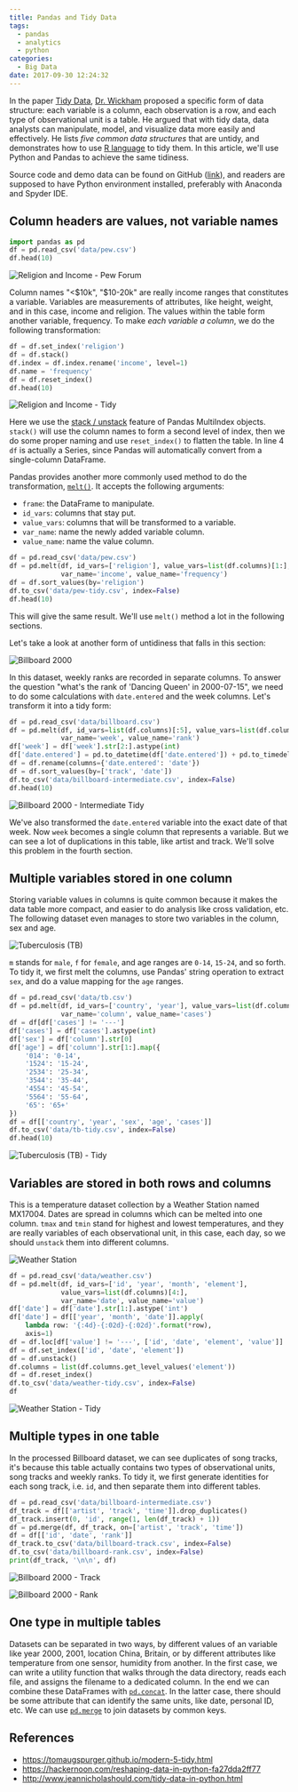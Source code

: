 ```yaml
---
title: Pandas and Tidy Data
tags:
  - pandas
  - analytics
  - python
categories:
  - Big Data
date: 2017-09-30 12:24:32
---
```



In the paper [Tidy Data][1], [Dr. Wickham][2] proposed a specific form of data structure: each variable is a column, each observation is a row, and each type of observational unit is a table. He argued that with tidy data, data analysts can manipulate, model, and visualize data more easily and effectively. He lists *five common data structures* that are untidy, and demonstrates how to use [R language][3] to tidy them. In this article, we'll use Python and Pandas to achieve the same tidiness.

Source code and demo data can be found on GitHub ([link][4]), and readers are supposed to have Python environment installed, preferably with Anaconda and Spyder IDE.

## Column headers are values, not variable names

```python
import pandas as pd
df = pd.read_csv('data/pew.csv')
df.head(10)
```

![Religion and Income - Pew Forum](/images/tidy-data/pew.png)

Column names "<$10k", "$10-20k" are really income ranges that constitutes a variable. Variables are measurements of attributes, like height, weight, and in this case, income and religion. The values within the table form another variable, frequency. To make *each variable a column*, we do the following transformation:

```python
df = df.set_index('religion')
df = df.stack()
df.index = df.index.rename('income', level=1)
df.name = 'frequency'
df = df.reset_index()
df.head(10)
```

![Religion and Income - Tidy](/images/tidy-data/pew-tidy.png)

<!-- more -->

Here we use the [stack / unstack][5] feature of Pandas MultiIndex objects. `stack()` will use the column names to form a second level of index, then we do some proper naming and use `reset_index()` to flatten the table. In line 4 `df` is actually a Series, since Pandas will automatically convert from a single-column DataFrame.

Pandas provides another more commonly used method to do the transformation, [`melt()`][6]. It accepts the following arguments:

* `frame`: the DataFrame to manipulate.
* `id_vars`: columns that stay put.
* `value_vars`: columns that will be transformed to a variable.
* `var_name`: name the newly added variable column.
* `value_name`: name the value column.

```python
df = pd.read_csv('data/pew.csv')
df = pd.melt(df, id_vars=['religion'], value_vars=list(df.columns)[1:],
             var_name='income', value_name='frequency')
df = df.sort_values(by='religion')
df.to_csv('data/pew-tidy.csv', index=False)
df.head(10)
```

This will give the same result. We'll use `melt()` method a lot in the following sections.

Let's take a look at another form of untidiness that falls in this section:

![Billboard 2000](/images/tidy-data/billboard.png)

In this dataset, weekly ranks are recorded in separate columns. To answer the question "what's the rank of 'Dancing Queen' in 2000-07-15", we need to do some calculations with `date.entered` and the week columns. Let's transform it into a tidy form:

```python
df = pd.read_csv('data/billboard.csv')
df = pd.melt(df, id_vars=list(df.columns)[:5], value_vars=list(df.columns)[5:],
             var_name='week', value_name='rank')
df['week'] = df['week'].str[2:].astype(int)
df['date.entered'] = pd.to_datetime(df['date.entered']) + pd.to_timedelta((df['week'] - 1) * 7, 'd')
df = df.rename(columns={'date.entered': 'date'})
df = df.sort_values(by=['track', 'date'])
df.to_csv('data/billboard-intermediate.csv', index=False)
df.head(10)
```

![Billboard 2000 - Intermediate Tidy](/images/tidy-data/billboard-intermediate.png)

We've also transformed the `date.entered` variable into the exact date of that week. Now `week` becomes a single column that represents a variable. But we can see a lot of duplications in this table, like artist and track. We'll solve this problem in the fourth section.

## Multiple variables stored in one column

Storing variable values in columns is quite common because it makes the data table more compact, and easier to do analysis like cross validation, etc. The following dataset even manages to store two variables in the column, sex and age.

![Tuberculosis (TB)](/images/tidy-data/tb.png)

`m` stands for `male`, `f` for `female`, and age ranges are `0-14`, `15-24`, and so forth. To tidy it, we first melt the columns, use Pandas' string operation to extract `sex`, and do a value mapping for the `age` ranges.

```python
df = pd.read_csv('data/tb.csv')
df = pd.melt(df, id_vars=['country', 'year'], value_vars=list(df.columns)[2:],
             var_name='column', value_name='cases')
df = df[df['cases'] != '---']
df['cases'] = df['cases'].astype(int)
df['sex'] = df['column'].str[0]
df['age'] = df['column'].str[1:].map({
    '014': '0-14',
    '1524': '15-24',
    '2534': '25-34',
    '3544': '35-44',
    '4554': '45-54',
    '5564': '55-64',
    '65': '65+'
})
df = df[['country', 'year', 'sex', 'age', 'cases']]
df.to_csv('data/tb-tidy.csv', index=False)
df.head(10)
```

![Tuberculosis (TB) - Tidy](/images/tidy-data/tb-tidy.png)

## Variables are stored in both rows and columns

This is a temperature dataset collection by a Weather Station named MX17004. Dates are spread in columns which can be melted into one column. `tmax` and `tmin` stand for highest and lowest temperatures, and they are really variables of each observational unit, in this case, each day, so we should `unstack` them into different columns.

![Weather Station](/images/tidy-data/weather.png)

```python
df = pd.read_csv('data/weather.csv')
df = pd.melt(df, id_vars=['id', 'year', 'month', 'element'],
             value_vars=list(df.columns)[4:],
             var_name='date', value_name='value')
df['date'] = df['date'].str[1:].astype('int')
df['date'] = df[['year', 'month', 'date']].apply(
    lambda row: '{:4d}-{:02d}-{:02d}'.format(*row),
    axis=1)
df = df.loc[df['value'] != '---', ['id', 'date', 'element', 'value']]
df = df.set_index(['id', 'date', 'element'])
df = df.unstack()
df.columns = list(df.columns.get_level_values('element'))
df = df.reset_index()
df.to_csv('data/weather-tidy.csv', index=False)
df
```

![Weather Station - Tidy](/images/tidy-data/weather-tidy.png)

## Multiple types in one table

In the processed Billboard dataset, we can see duplicates of song tracks, it's because this table actually contains two types of observational units, song tracks and weekly ranks. To tidy it, we first generate identities for each song track, i.e. `id`, and then separate them into different tables.

```python
df = pd.read_csv('data/billboard-intermediate.csv')
df_track = df[['artist', 'track', 'time']].drop_duplicates()
df_track.insert(0, 'id', range(1, len(df_track) + 1))
df = pd.merge(df, df_track, on=['artist', 'track', 'time'])
df = df[['id', 'date', 'rank']]
df_track.to_csv('data/billboard-track.csv', index=False)
df.to_csv('data/billboard-rank.csv', index=False)
print(df_track, '\n\n', df)
```

![Billboard 2000 - Track](/images/tidy-data/billboard-track.png)

![Billboard 2000 - Rank](/images/tidy-data/billboard-rank.png)

## One type in multiple tables

Datasets can be separated in two ways, by different values of an variable like year 2000, 2001, location China, Britain, or by different attributes like temperature from one sensor, humidity from another. In the first case, we can write a utility function that walks through the data directory, reads each file, and assigns the filename to a dedicated column. In the end we can combine these DataFrames with [`pd.concat`][7]. In the latter case, there should be some attribute that can identify the same units, like date, personal ID, etc. We can use [`pd.merge`][8] to join datasets by common keys.

## References

* https://tomaugspurger.github.io/modern-5-tidy.html
* https://hackernoon.com/reshaping-data-in-python-fa27dda2ff77
* http://www.jeannicholashould.com/tidy-data-in-python.html

[1]: https://www.jstatsoft.org/article/view/v059i10
[2]: https://en.wikipedia.org/wiki/Hadley_Wickham
[3]: https://github.com/hadley/tidy-data/
[4]: https://github.com/jizhang/pandas-tidy-data
[5]: https://pandas.pydata.org/pandas-docs/stable/reshaping.html
[6]: https://pandas.pydata.org/pandas-docs/stable/generated/pandas.melt.html
[7]: https://pandas.pydata.org/pandas-docs/stable/generated/pandas.concat.html
[8]: https://pandas.pydata.org/pandas-docs/stable/generated/pandas.merge.html
